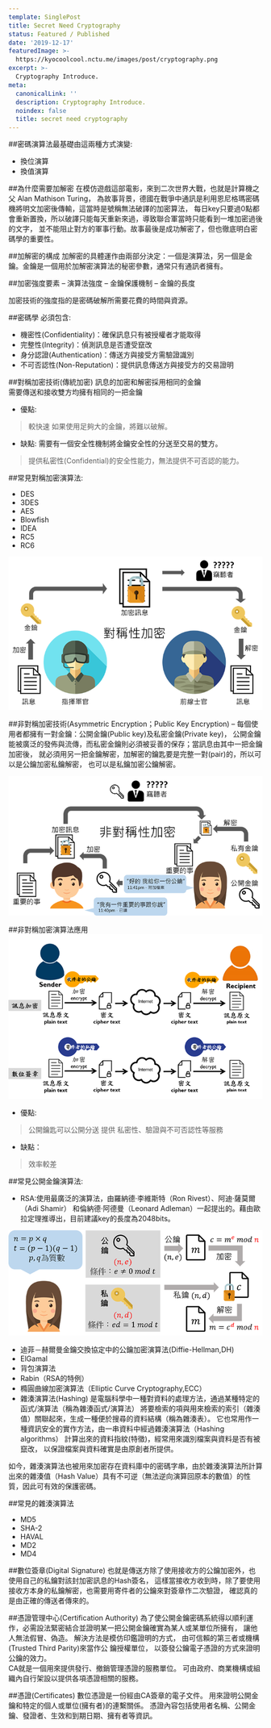 ```yaml
---
template: SinglePost
title: Secret Need Cryptography
status: Featured / Published
date: '2019-12-17'
featuredImage: >-
  https://kyocoolcool.nctu.me/images/post/cryptography.png
excerpt: >-
  Cryptography Introduce.
meta:
  canonicalLink: ''
  description: Cryptography Introduce.
  noindex: false
  title: secret need cryptography
---
```

##密碼演算法最基礎由這兩種方式演變:

- 換位演算
- 換值演算

##為什麼需要加解密
在模仿遊戲這部電影，來到二次世界大戰，也就是計算機之父 Alan Mathison Turing，
為故事背景，德國在戰爭中通訊是利用恩尼格瑪密碼機將明文加密後傳輸，這當時是號稱無法破譯的加密算法，
每日key只要過0點都會重新置換，所以破譯只能每天重新來過，導致聯合軍當時只能看到一堆加密過後的文字，
並不能阻止對方的軍事行動。故事最後是成功解密了，但也徹底明白密碼學的重要性。

##加解密的構成
加解密的具體運作由兩部分決定：一個是演算法，另一個是金鑰。金鑰是一個用於加解密演算法的秘密參數，通常只有通訊者擁有。

##加密強度要素
– 演算法強度 – 金鑰保護機制 – 金鑰的長度

加密技術的強度指的是密碼破解所需要花費的時間與資源。

##密碼學
必須包含:
- 機密性(Confidentiality)：確保訊息只有被授權者才能取得
- 完整性(Integrity)：偵測訊息是否遭受竄改
- 身分認證(Authentication)：傳送方與接受方需驗證識別
- 不可否認性(Non-Reputation)：提供訊息傳送方與接受方的交易證明

##對稱加密技術(傳統加密)
訊息的加密和解密採用相同的金鑰  
需要傳送和接收雙方均擁有相同的一把金鑰  
- 優點: 
>較快速
>如果使用足夠大的金鑰，將難以破解。
- 缺點: 需要有一個安全性機制將金鑰安全性的分送至交易的雙方。
>提供私密性(Confidential)的安全性能力，無法提供不可否認的能力。

##常見對稱加密演算法:
- DES
- 3DES
- AES
- Blowfish
- IDEA
- RC5
- RC6

![post-1](../../static/images/post/20191217/20191217-post-1.png)

##非對稱加密技術(Asymmetric Encryption；Public Key Encryption)
– 每個使用者都擁有一對金鑰：公開金鑰(Public key)及私密金鑰(Private key)，
公開金鑰能被廣泛的發佈與流傳，而私密金鑰則必須被妥善的保存；當訊息由其中一把金鑰加密後，
就必須用另一把金鑰解密，加解密的鑰匙要是完整一對(pair)的，所以可以是公鑰加密私鑰解密，
也可以是私鑰加密公鑰解密。

![post-2](../../static/images/post/20191217/20191217-post-2.png)

##非對稱加密演算法應用
![post-3](../../static/images/post/20191217/20191217-post-3.png)

- 優點:
>公開鑰匙可以公開分送
提供 私密性、驗證與不可否認性等服務

- 缺點：
>效率較差

##常見公開金鑰演算法:
- RSA:使用最廣泛的演算法，由羅納德·李維斯特（Ron Rivest）、阿迪·薩莫爾（Adi Shamir）
和倫納德·阿德曼（Leonard Adleman）一起提出的。藉由歐拉定理推導出，目前建議key的長度為2048bits。

![post-4](../../static/images/post/20191217/20191217-post-4.png)

- 迪菲－赫爾曼金鑰交換協定中的公鑰加密演算法(Diffie-Hellman,DH)
- ElGamal
- 背包演算法
- Rabin（RSA的特例）
- 橢圓曲線加密演算法（Elliptic Curve Cryptography,ECC）
- 雜湊演算法(Hashing)
是電腦科學中一種對資料的處理方法，通過某種特定的函式/演算法（稱為雜湊函式/演算法）
將要檢索的項與用來檢索的索引（雜湊值）關聯起來，生成一種便於搜尋的資料結構（稱為雜湊表）。
它也常用作一種資訊安全的實作方法，由一串資料中經過雜湊演算法（Hashing algorithms）
計算出來的資料指紋(特徵)，經常用來識別檔案與資料是否有被竄改，
以保證檔案與資料確實是由原創者所提供。

如今，雜湊演算法也被用來加密存在資料庫中的密碼字串，由於雜湊演算法所計算出來的雜湊值（Hash Value）具有不可逆（無法逆向演算回原本的數值）的性質，因此可有效的保護密碼。

##常見的雜湊演算法
- MD5
- SHA-2
- HAVAL
- MD2
- MD4

##數位簽章(Digital Signature)
也就是傳送方除了使用接收方的公鑰加密外，也使用自己的私鑰對該封加密訊息的Hash簽名，
這樣當接收方收到時，除了要使用接收方本身的私鑰解密，也需要用寄件者的公鑰來對簽章作二次驗證，
確認真的是由正確的傳送者傳來的。

##憑證管理中心(Certification Authority)
為了使公開金鑰密碼系統得以順利運作，必需設法緊密結合並證明某一把公開金鑰確實為某人或某單位所擁有，
讓他人無法假冒、偽造。 解決方法是模仿印鑑證明的方式，
由可信賴的第三者或機構(Trusted Third Parity)來當作公 鑰授權單位，
以簽發公鑰電子憑證的方式來證明公鑰的效力。  
CA就是一個用來提供發行、撤銷管理憑證的服務單位。
可由政府、商業機構或組織內自行架設以提供各項憑證相關的服務。

##憑證(Certificates)
數位憑證是一份經由CA簽章的電子文件。
用來證明公開金鑰和特定的個人或單位(擁有者)的連繫關係。
憑證內容包括使用者名稱、公開金鑰、發證者、生效和到期日期、擁有者等資訊。
